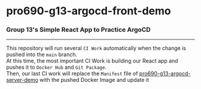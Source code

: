 # pro690-g13-argocd-front-demo
### Group 13's Simple React App to Practice ArgoCD

---
This repository will run several `CI Work` automatically when the change is pushed into the `main` branch.  
At this time, the most important CI Work is building our React app and pushes it to `Docker Hub` and `Git Package`.  
Then, our last CI work will replace the `Manifest` file of [pro690-g13-argocd-server-demo](https://github.com/jjaykim/pro690-g13-argocd-server-demo) with the pushed Docker Image and update it
